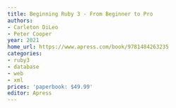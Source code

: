 ```yaml
---
title: Beginning Ruby 3 - From Beginner to Pro
authors:
- Carleton DiLeo
- Peter Cooper
year: 2021
home_url: https://www.apress.com/book/9781484263235
categories:
- ruby3
- database
- web
- xml
prices: 'paperbook: $49.99'
editor: Apress
---
```

